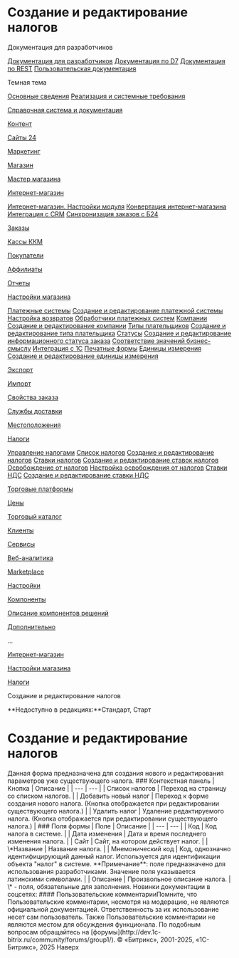 # Создание и редактирование налогов

Документация для разработчиков

[Документация для разработчиков](https://dev.1c-bitrix.ru/api_help/)
[Документация по D7](https://dev.1c-bitrix.ru/api_d7/)
[Документация по REST](https://dev.1c-bitrix.ru/rest_help/)
[Пользовательская документация](https://dev.1c-bitrix.ru/user_help/)

Темная тема

[Основные сведения](/user_help/index.php)
[Реализация и системные требования](/user_help/reqintro.php)

[Справочная система и документация](/user_help/help/index.php)

[Контент](/user_help/content/index.php)

[Сайты 24](/user_help/sites24/index.php)

[Маркетинг](/user_help/marketing/index.php)

[Магазин](/user_help/store/index.php)

[Мастер магазина](/user_help/store/storeassist.php)

[Интернет-магазин](/user_help/store/sale/index.php)

[Интернет-магазин. Настройки модуля](/user_help/store/sale/settings_sale.php)
[Конвертация интернет-магазина](/user_help/store/sale/sale_converter.php)
[Интеграция с CRM](/user_help/store/sale/sale_crm.php)
[Синхронизация заказов с Б24](/user_help/store/sale/sale_order_crm.php)

[Заказы](/user_help/store/sale/orders/index.php)

[Кассы ККМ](/user_help/store/sale/cashbox/index.php)

[Покупатели](/user_help/store/sale/user_accounts/index.php)

[Аффилиаты](/user_help/store/sale/affiliates/index.php)

[Отчеты](/user_help/store/sale/statistic/index.php)

[Настройки магазина](/user_help/store/sale/settings/index.php)

[Платежные системы](/user_help/store/sale/settings/sale_pay_system.php)
[Создание и редактирование платежной системы](/user_help/store/sale/settings/sale_pay_system_edit.php)
[Настройка возвратов](/user_help/store/sale/settings/sale_ps_handler_refund.php)
[Обработчики платежных систем](/user_help/store/sale/settings/sale_pay_system_file.php)
[Компании](/user_help/store/sale/settings/sale_company.php)
[Создание и редактирование компании](/user_help/store/sale/settings/sale_company_edit.php)
[Типы плательщиков](/user_help/store/sale/settings/sale_person_type.php)
[Создание и редактирование типа плательщика](/user_help/store/sale/settings/sale_person_type_edit.php)
[Статусы](/user_help/store/sale/settings/sale_status.php)
[Создание и редактирование информационного статуса заказа](/user_help/store/sale/settings/sale_status_edit.php)
[Соответствие значений бизнес-смыслу](/user_help/store/sale/settings/sale_business_value.php)
[Интеграция с 1С](/user_help/store/sale/settings/1c_admin.php)
[Печатные формы](/user_help/store/sale/settings/print_form.php)
[Единицы измерения](/user_help/store/sale/settings/cat_measure_list.php)
[Создание и редактирование единицы измерения](/user_help/store/sale/settings/cat_measure_edit.php)

[Экспорт](/user_help/store/sale/settings/export/index.php)

[Импорт](/user_help/store/sale/settings/import/index.php)

[Свойства заказа](/user_help/store/sale/settings/order_props/index.php)

[Службы доставки](/user_help/store/sale/settings/delivery/index.php)

[Местоположения](/user_help/store/sale/settings/location2/index.php)

[Налоги](/user_help/store/sale/settings/tax/index.php)

[Управление налогами](/user_help/store/sale/settings/tax/tax_howto.php)
[Список налогов](/user_help/store/sale/settings/tax/sale_tax.php)
[Создание и редактирование налогов](/user_help/store/sale/settings/tax/sale_tax_edit.php)
[Ставки налогов](/user_help/store/sale/settings/tax/sale_tax_rate.php)
[Создание и редактирование ставок налогов](/user_help/store/sale/settings/tax/sale_tax_rate_edit.php)
[Освобождение от налогов](/user_help/store/sale/settings/tax/sale_tax_exempt.php)
[Настройка освобождения от налогов](/user_help/store/sale/settings/tax/sale_tax_exempt_edit.php)
[Ставки НДС](/user_help/store/sale/settings/tax/cat_vat_admin.php)
[Создание и редактирование ставки НДС](/user_help/store/sale/settings/tax/cat_vat_edit.php)

[Торговые платформы](/user_help/store/sale/settings/trandingplatforms/index.php)

[Цены](/user_help/store/sale/settings/prices/index.php)

[Торговый каталог](/user_help/store/catalog/index.php)

[Клиенты](/user_help/clients/index.php)

[Сервисы](/user_help/service/index.php)

[Веб-аналитика](/user_help/statistic/index.php)

[Marketplace](/user_help/marketplace/index.php)

[Настройки](/user_help/settings/index.php)

[Компоненты](/user_help/components/index.php)

[Описание компонентов решений](/user_help/description_decisions/index.php)

[Дополнительно](/user_help/additional/index.php)

...

[Интернет-магазин](/user_help/store/sale/index.php)

[Настройки магазина](/user_help/store/sale/settings/index.php)

[Налоги](/user_help/store/sale/settings/tax/index.php)

Создание и редактирование налогов

**Недоступно в редакциях:**Стандарт, Старт

# Создание и редактирование налогов

<!--
<h4 id="topictoctitle">В этом разделе
- [Контекстная панель](#menu)
- [Поля формы](#fields)
- [Кнопки управления](#buttons)
--!>

Данная форма предназначена для создания нового и редактирования параметров уже существующего налога.

  

### Контекстная панель

| Кнопка | Описание |
| --- | --- |
| Список налогов | Переход на страницу со списком налогов. |
| Добавить новый налог | Переход к форме создания нового налога. (Кнопка отображается при редактировании существующего налога.) |
| Удалить налог | Удаление редактируемого налога. (Кнопка отображается при редактировании существующего налога.) |

  

### Поля формы

| Поле | Описание |
| --- | --- |
| Код | Код налога в системе. |
| Дата изменения | Дата и время последнего изменения налога. |
| Сайт | Сайт, на котором действует налог. |
| \*Название | Название налога. |
| Мнемонический код | Код, однозначно идентифицирующий данный налог. Используется для идентификации объекта "налог" в системе. **Примечание**: поле предназначено для использования разработчиками. Значение поля указывается латинскими символами. |
| Описание | Произвольное описание налога. |

\* - поля, обязательные для заполнения.

<!--
<h4>Кнопки управления

| Кнопка | Описание |
| --- | --- |
| Сохранить | Сохранение внесённых изменений. Переход на страницу со списком налогов. |
| Применить | Применение внесённых изменений. Продолжение редактирования параметров налога. |
| Отменить | Отмена внесённых изменений. Возврат первоначальных значений параметров. |

--!>

Новинки документации в соцсетях:

#### Пользовательские комментарииПомните, что Пользовательские комментарии, несмотря на модерацию, не являются официальной документацией. Ответственность за их использование несет сам пользователь. Также Пользовательские комментарии не являются местом для обсуждения функционала. По подобным вопросам обращайтесь на [форумы](http://dev.1c-bitrix.ru/community/forums/group1/).

© «Битрикс», 2001-2025, «1С-Битрикс», 2025

Наверх
